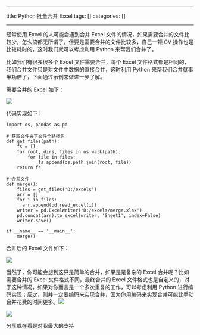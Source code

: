 
--- 
title:  Python 批量合并 Excel 
tags: []
categories: [] 

---
经常使用 Excel 的人可能会遇到合并 Excel 文件的情况，如果需要合并的文件比较少，怎么搞都无所谓了，但要是需要合并的文件比较多，自己一顿 CV 操作也是比较耗时的，这时我们就可以考虑利用 Python 来帮我们合并了。

比如我们有很多很多个 Excel 文件需要合并，每个 Excel 文件格式都是相同的，我们合并文件只是对文件中数据的直接合并，这时利用 Python 来帮我们合并就事半功倍了，下面通过示例来做进一步了解。

需要合并的 Excel 如下：

<img src="https://imgconvert.csdnimg.cn/aHR0cHM6Ly9tbWJpei5xcGljLmNuL21tYml6X3BuZy9QdlA2cWpVcHZJb0w4OUdaeGNzYmQzNFBGOGExbmhpYUJBaWNWMUFnR0l1TXZ1aGxNRlVkR2NyZmdQMm5od0tDOGp4aWFGNmdROFg5TDRDajZSVFdTejdOQS82NDA?x-oss-process=image/format,png">

代码实现如下：

```
import os, pandas as pd

# 获取文件夹下文件全路径名
def get_files(path):
    fs = []
    for root, dirs, files in os.walk(path):
        for file in files:
            fs.append(os.path.join(root, file))
    return fs

# 合并文件
def merge():
    files = get_files('D:/excels')
    arr = []
    for i in files:
      arr.append(pd.read_excel(i))
    writer = pd.ExcelWriter('D:/excels/merge.xlsx')
    pd.concat(arr).to_excel(writer, 'Sheet1', index=False)
    writer.save()

if __name__ == '__main__':
    merge()

```

合并后的 Excel 文件如下：

<img src="https://imgconvert.csdnimg.cn/aHR0cHM6Ly9tbWJpei5xcGljLmNuL21tYml6X3BuZy9QdlA2cWpVcHZJb0w4OUdaeGNzYmQzNFBGOGExbmhpYUJPOU81aGhxamlhSExjOEs5VHlNSEhXdGx0OWtuYnh6c2liMHVlMHB4WWZvRXZEdnRDdFNsTk1zQS82NDA?x-oss-process=image/format,png">

当然了，你可能会想到这只是简单的合并，如果是是复杂的 Excel 合并呢？比如需要合并的 Excel 文件格式不同，最终合并的 Excel 文件格式也是自定义的，对于这种情况，如果对你而言是一个多次重复的工作，可以考虑利用 Python 进行编码实现；反之，则并一定要编码来实现合并，因为你用编码来实现合并可能比手动合并花费的时间更多。<img src="https://imgconvert.csdnimg.cn/aHR0cHM6Ly9tbWJpei5xcGljLmNuL21tYml6X3BuZy9RQjZHNFpvRTE4NGliejlNc2N3YXE5OHcwNXVHQWljMXh0UXZqNWhzTEQ1eFdmcjlIYlhsTDVSTnFRcU1wcnVnNlhqRDdtSTRVY1F2Y3U2NEdHZTI3VDdBLzY0MA?x-oss-process=image/format,png">

<img src="https://imgconvert.csdnimg.cn/aHR0cHM6Ly9tbWJpei5xcGljLmNuL21tYml6X3BuZy9QdlA2cWpVcHZJb24walFiZjlpYVdGcTBMaWJaSVQ0WXJCNGlhd0ZmZE5lQjFJcks0eXhrWVplbnFvWWY2dHc3dElpY0EyMUxNWEFSVzN6bkk5ajU0NmliMzFRLzY0MA?x-oss-process=image/format,png">

分享或在看是对我最大的支持 
